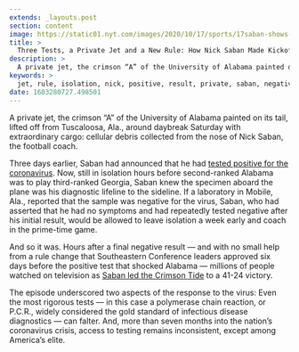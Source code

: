 ```yaml
--- 
extends: _layouts.post 
section: content 
image: https://static01.nyt.com/images/2020/10/17/sports/17saban-shows-hfo3/17saban-shows-hfo3-facebookJumbo.jpg 
title: > 
  Three Tests, a Private Jet and a New Rule: How Nick Saban Made Kickoff 
description: > 
  A private jet, the crimson “A” of the University of Alabama painted on its tail, lifted off from Tuscaloosa, Ala., around daybreak Saturday with extraordinary cargo: cellular debris collected from the nose of Nick Saban, the football coach.Three days earlier, Saban had announced that he had tested positive for the coronavirus.Now, still in isolation hours before second-ranked Alabama was to play third-ranked Georgia, Saban knew the specimen aboard the plane was his diagnostic lifeline to the sideline.Hours after a final negative result — and with no small help from a rule change that Southeastern Conference leaders approved six days before the positive test that shocked Alabama — millions of people watched on television as Saban led the Crimson Tide to a 41-24 victory.And, more than seven months into the nation’s coronavirus crisis, access to testing remains inconsistent, except among America’s elite. 
keywords: > 
  jet, rule, isolation, nick, positive, result, private, saban, negative, hours, kickoff, alabama, tests, virus, days, tested 
date: 1603280727.498501 
--- 
```

<div><p class="css-158dogj evys1bk0">A private jet, the crimson &#8220;A&#8221; of the University of Alabama painted on its tail, lifted off from Tuscaloosa, Ala., around daybreak Saturday with extraordinary cargo: cellular debris collected from the nose of Nick Saban, the football coach.</p><p class="css-158dogj evys1bk0">Three days earlier, Saban had announced that he had <a class="css-1g7m0tk" href="https://www.nytimes.com/2020/10/14/sports/ncaafootball/coronavirus-nick-saban-alabama.html" title="">tested positive for the coronavirus</a>. Now, still in isolation hours before second-ranked Alabama was to play third-ranked Georgia, Saban knew the specimen aboard the plane was his diagnostic lifeline to the sideline. If a laboratory in Mobile, Ala., reported that the sample was negative for the virus, Saban, who had asserted that he had no symptoms and had repeatedly tested negative after his initial result, would be allowed to leave isolation a week early and coach in the prime-time game.</p><p class="css-158dogj evys1bk0">And so it was. Hours after a final negative result &#8212; and with no small help from a rule change that Southeastern Conference leaders approved six days before the positive test that shocked Alabama &#8212; millions of people watched on television as <a class="css-1g7m0tk" href="https://www.nytimes.com/2020/10/17/sports/ncaafootball/nick-saban-alabama-georgia-coronavirus.html" title="">Saban led the Crimson Tide</a> to a 41-24 victory.</p><p class="css-158dogj evys1bk0">The episode underscored two aspects of the response to the virus: Even the most rigorous tests &#8212; in this case a polymerase chain reaction, or P.C.R., widely considered the gold standard of infectious disease diagnostics &#8212; can falter. And, more than seven months into the nation&#8217;s coronavirus crisis, access to testing remains inconsistent, except among America&#8217;s elite.</p></div>